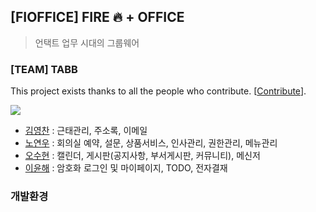 ## [FIOFFICE] FIRE 🔥 + OFFICE
> 언택트 업무 시대의 그룹웨어

### [TEAM] TABB
This project exists thanks to all the people who contribute. [[Contribute](CONTRIBUTING.md)].

<a href="https://github.com/NoYeonWoo/fioffice/graphs/contributors">
<img src="https://opencollective.com/fioffice/contributors.svg?width=890&button=false" />
</a>


- [김영찬](https://github.com/Desmond2429) : 근태관리, 주소록, 이메일
- [노연우](https://github.com/NoYeonWoo) : 회의실 예약, 설문, 상품서비스, 인사관리, 권한관리, 메뉴관리
- [오수현](https://github.com/osh11) : 캘린더, 게시판(공지사항, 부서게시판, 커뮤니티), 메신저
- [이윤해](https://github.com/yunhaeLee) : 암호화 로그인 및 마이페이지, TODO, 전자결재

### 개발환경
